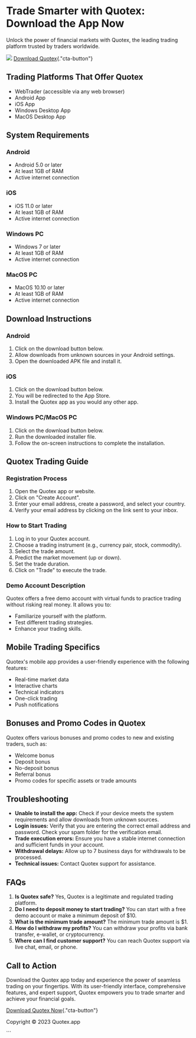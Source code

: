 

# Trade Smarter with Quotex: Download the App Now

Unlock the power of financial markets with Quotex, the leading trading
platform trusted by traders worldwide.

[![](https://static.quotex.io/files/1_en/300_250.jpg)](https://traff.sbs/brokerqxsignupf)
[Download
Quotex](\%22https://traff.sbs/quotexonelink\%22){."cta-button"}




## Trading Platforms That Offer Quotex

-   WebTrader (accessible via any web browser)
-   Android App
-   iOS App
-   Windows Desktop App
-   MacOS Desktop App

## System Requirements

### Android

-   Android 5.0 or later
-   At least 1GB of RAM
-   Active internet connection

### iOS

-   iOS 11.0 or later
-   At least 1GB of RAM
-   Active internet connection

### Windows PC

-   Windows 7 or later
-   At least 1GB of RAM
-   Active internet connection

### MacOS PC

-   MacOS 10.10 or later
-   At least 1GB of RAM
-   Active internet connection

## Download Instructions

### Android

1.  Click on the download button below.
2.  Allow downloads from unknown sources in your Android settings.
3.  Open the downloaded APK file and install it.

### iOS

1.  Click on the download button below.
2.  You will be redirected to the App Store.
3.  Install the Quotex app as you would any other app.

### Windows PC/MacOS PC

1.  Click on the download button below.
2.  Run the downloaded installer file.
3.  Follow the on-screen instructions to complete the installation.

## Quotex Trading Guide

### Registration Process

1.  Open the Quotex app or website.
2.  Click on "Create Account".
3.  Enter your email address, create a password, and select your
    country.
4.  Verify your email address by clicking on the link sent to your
    inbox.

### How to Start Trading

1.  Log in to your Quotex account.
2.  Choose a trading instrument (e.g., currency pair, stock, commodity).
3.  Select the trade amount.
4.  Predict the market movement (up or down).
5.  Set the trade duration.
6.  Click on "Trade" to execute the trade.

### Demo Account Description

Quotex offers a free demo account with virtual funds to practice trading
without risking real money. It allows you to:

-   Familiarize yourself with the platform.
-   Test different trading strategies.
-   Enhance your trading skills.

## Mobile Trading Specifics

Quotex\'s mobile app provides a user-friendly experience with the
following features:

-   Real-time market data
-   Interactive charts
-   Technical indicators
-   One-click trading
-   Push notifications

## Bonuses and Promo Codes in Quotex

Quotex offers various bonuses and promo codes to new and existing
traders, such as:

-   Welcome bonus
-   Deposit bonus
-   No-deposit bonus
-   Referral bonus
-   Promo codes for specific assets or trade amounts

## Troubleshooting

-   **Unable to install the app:** Check if your device meets the system
    requirements and allow downloads from unknown sources.
-   **Login issues:** Verify that you are entering the correct email
    address and password. Check your spam folder for the verification
    email.
-   **Trade execution errors:** Ensure you have a stable internet
    connection and sufficient funds in your account.
-   **Withdrawal delays:** Allow up to 7 business days for withdrawals
    to be processed.
-   **Technical issues:** Contact Quotex support for assistance.

## FAQs

1.  **Is Quotex safe?** Yes, Quotex is a legitimate and regulated
    trading platform.
2.  **Do I need to deposit money to start trading?** You can start with
    a free demo account or make a minimum deposit of \$10.
3.  **What is the minimum trade amount?** The minimum trade amount is
    \$1.
4.  **How do I withdraw my profits?** You can withdraw your profits via
    bank transfer, e-wallet, or cryptocurrency.
5.  **Where can I find customer support?** You can reach Quotex support
    via live chat, email, or phone.

## Call to Action

Download the Quotex app today and experience the power of seamless
trading on your fingertips. With its user-friendly interface,
comprehensive features, and expert support, Quotex empowers you to trade
smarter and achieve your financial goals.

[Download Quotex
Now](\%22https://traff.sbs/quotexonelink\%22){."cta-button"}

Copyright © 2023 Quotex.app

\`\`\`


